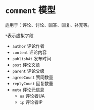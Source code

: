 # `comment` 模型

适用于：评论、讨论、回答、回复、补充等。

`*`表示虚拟字段

- `author` 评论作者
- `content` 评论内容
- `publishAt` 发布时间
- `post` 评论文章
- `parent` 评论父级
- `agreeCount` 赞同数量
- `replyCount` 回复数量
- `meta` 评论元信息
	- `ua` 评论者UA
	- `ip` 评论者IP